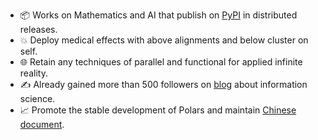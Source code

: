 - 📦 Works on Mathematics and AI that publish on [PyPI] in distributed releases.
- 💥 Deploy medical effects with above alignments and below cluster on self.
- 🌐 Retain any techniques of parallel and functional for applied infinite reality.
- ✍ Already gained more than 500 followers on [blog] about information science.
- 📈 Promote the stable development of Polars and maintain [Chinese document].

[PyPI]: https://pypi.org/user/DeeGLMath/
[blog]: https://blog.csdn.net/linjing_zyq
[Chinese document]: https://pola-rs.github.io/polars-book-cn/user-guide/index.html